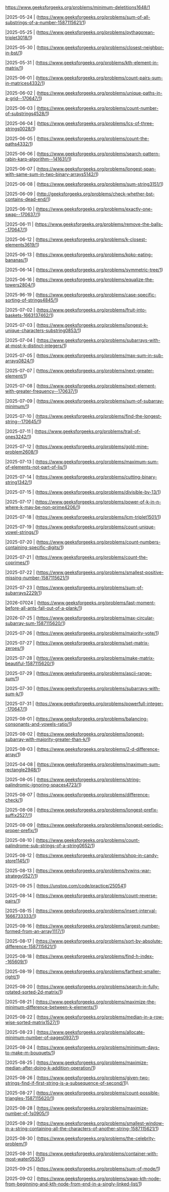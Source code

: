 https://www.geeksforgeeks.org/problems/minimum-deletitions1648/1

|2025-05-24 | (https://www.geeksforgeeks.org/problems/sum-of-all-substrings-of-a-number-1587115621/1)

|2025-05-25 | (https://www.geeksforgeeks.org/problems/pythagorean-triplet3018/1)

|2025-05-30 | (https://www.geeksforgeeks.org/problems/closest-neighbor-in-bst/1)

|2025-05-31 | (https://www.geeksforgeeks.org/problems/kth-element-in-matrix/1)

|2025-06-01 | (https://www.geeksforgeeks.org/problems/count-pairs-sum-in-matrices4332/1)

|2025-06-02 | (https://www.geeksforgeeks.org/problems/unique-paths-in-a-grid--170647/1)

|2025-06-03 | (https://www.geeksforgeeks.org/problems/count-number-of-substrings4528/1)

|2025-06-04 | (https://www.geeksforgeeks.org/problems/lcs-of-three-strings0028/1)

|2025-06-05 | (https://www.geeksforgeeks.org/problems/count-the-paths4332/1)

|2025-06-06 | (https://www.geeksforgeeks.org/problems/search-pattern-rabin-karp-algorithm--141631/1)

|2025-06-07 | (https://www.geeksforgeeks.org/problems/longest-span-with-same-sum-in-two-binary-arrays5142/1)

|2025-06-08 | (https://www.geeksforgeeks.org/problems/sum-string3151/1)

|2025-06-09 | (http://geeksforgeeks.org/problems/check-whether-bst-contains-dead-end/1)

|2025-06-10 | (https://www.geeksforgeeks.org/problems/exactly-one-swap--170637/1)

|2025-06-11 | (https://www.geeksforgeeks.org/problems/remove-the-balls--170647/1)

|2025-06-12 | (https://www.geeksforgeeks.org/problems/k-closest-elements3619/1)

|2025-06-13 | (https://www.geeksforgeeks.org/problems/koko-eating-bananas/1)

|2025-06-14 | (https://www.geeksforgeeks.org/problems/symmetric-tree/1)

|2025-06-16 | (https://www.geeksforgeeks.org/problems/equalize-the-towers2804/1)

|2025-96-19 | (https://www.geeksforgeeks.org/problems/case-specific-sorting-of-strings4845/1)

|2025-07-02 | (https://www.geeksforgeeks.org/problems/fruit-into-baskets-1663137462/1)

|2025-07-03 | (https://www.geeksforgeeks.org/problems/longest-k-unique-characters-substring0853/1)

|2025-07-04 | (https://www.geeksforgeeks.org/problems/subarrays-with-at-most-k-distinct-integers/1)

|2025-07-05 | (https://www.geeksforgeeks.org/problems/max-sum-in-sub-arrays0824/1)

|2025-07-07 | (https://www.geeksforgeeks.org/problems/next-greater-element/1)

|2025-07-08 | (https://www.geeksforgeeks.org/problems/next-element-with-greater-frequency--170637/1)

|2025-07-09 | (https://www.geeksforgeeks.org/problems/sum-of-subarray-minimum/1)

|2025-07-10 | (https://www.geeksforgeeks.org/problems/find-the-longest-string--170645/1)

|2025-07-11 | (https://www.geeksforgeeks.org/problems/trail-of-ones3242/1)

|2025-07-12 | (https://www.geeksforgeeks.org/problems/gold-mine-problem2608/1)

|2025-07-13 | (https://www.geeksforgeeks.org/problems/maximum-sum-of-elements-not-part-of-lis/1)

|2025-07-14 | (https://www.geeksforgeeks.org/problems/cutting-binary-string1342/1)

|2025-07-15  | (https://www.geeksforgeeks.org/problems/divisible-by-13/1)

|2025-07-17 | (https://www.geeksforgeeks.org/problems/power-of-k-in-n-where-k-may-be-non-prime4206/1)

|2025-07-18 | (https://www.geeksforgeeks.org/problems/lcm-triplet1501/1)

|2025-07-19 | (https://www.geeksforgeeks.org/problems/count-unique-vowel-strings/1)

|2025-07-20 | (https://www.geeksforgeeks.org/problems/count-numbers-containing-specific-digits/1)

|2025-07-21 | (https://www.geeksforgeeks.org/problems/count-the-coprimes/1)

|2025-07-22 | (https://www.geeksforgeeks.org/problems/smallest-positive-missing-number-1587115621/1)


|2025-07-23 | (https://www.geeksforgeeks.org/problems/sum-of-subarrays2229/1)

|2026-07024 | (https://www.geeksforgeeks.org/problems/last-moment-before-all-ants-fall-out-of-a-plank/1)

|2026-07-25 | (https://www.geeksforgeeks.org/problems/max-circular-subarray-sum-1587115620/1)

|2025-07-26 | (https://www.geeksforgeeks.org/problems/majority-vote/1)

|2025-07-27 | (https://www.geeksforgeeks.org/problems/set-matrix-zeroes/1)

|2025-07-28 | (https://www.geeksforgeeks.org/problems/make-matrix-beautiful-1587115620/1)

|2025-07-29 | (https://www.geeksforgeeks.org/problems/ascii-range-sum/1)

|2025-07-30 | (https://www.geeksforgeeks.org/problems/subarrays-with-sum-k/1)

|2025-07-31 | (https://www.geeksforgeeks.org/problems/powerfull-integer--170647/1)


|2025-08-01 | (https://www.geeksforgeeks.org/problems/balancing-consonants-and-vowels-ratio/1)

|2025-08-02 | (https://www.geeksforgeeks.org/problems/longest-subarray-with-majority-greater-than-k/1)

|2025-08-03 | (https://www.geeksforgeeks.org/problems/2-d-difference-array/1)

|2025-04-08 | (https://www.geeksforgeeks.org/problems/maximum-sum-rectangle2948/1)

|2025-08-05 | (https://www.geeksforgeeks.org/problems/string-palindromic-ignoring-spaces4723/1)

|2025-08-07 | (https://www.geeksforgeeks.org/problems/difference-check/1)

|2025-08-08 | (https://www.geeksforgeeks.org/problems/longest-prefix-suffix2527/1)

|2025-08-09 | (https://www.geeksforgeeks.org/problems/longest-periodic-proper-prefix/1)

|2025-08-10 | (https://www.geeksforgeeks.org/problems/count-palindrome-sub-strings-of-a-string0652/1)

|2025-08-12 | (https://www.geeksforgeeks.org/problems/shop-in-candy-store1145/1)

|2025-08-13 | (https://www.geeksforgeeks.org/problems/tywins-war-strategy0527/1)

|2025-08-25 | (https://unstop.com/code/practice/250541)

|2025-08-14 | (https://www.geeksforgeeks.org/problems/count-reverse-pairs/1)

|2025-08-15 | (https://www.geeksforgeeks.org/problems/insert-interval-1666733333/1)

|2025-08-16 | (https://www.geeksforgeeks.org/problems/largest-number-formed-from-an-array1117/1)

|2025-08-17 | (https://www.geeksforgeeks.org/problems/sort-by-absolute-difference-1587115621/1)

|2025-08-18 | (https://www.geeksforgeeks.org/problems/find-h-index--165609/1)

|2025-08-19 | (https://www.geeksforgeeks.org/problems/farthest-smaller-right/1)

|2025-08-20 | (https://www.geeksforgeeks.org/problems/search-in-fully-rotated-sorted-2d-matrix/1)

|2025-08-21 | (https://www.geeksforgeeks.org/problems/maximize-the-minimum-difference-between-k-elements/1)

|2025-08-22 | (https://www.geeksforgeeks.org/problems/median-in-a-row-wise-sorted-matrix1527/1)

|2025-08-23 | (https://www.geeksforgeeks.org/problems/allocate-minimum-number-of-pages0937/1)

|2025-08-24 | (https://www.geeksforgeeks.org/problems/minimum-days-to-make-m-bouquets/1)

|2025-08-25 | (https://www.geeksforgeeks.org/problems/maximize-median-after-doing-k-addition-operation/1)

|2025-08-26 | (https://www.geeksforgeeks.org/problems/given-two-strings-find-if-first-string-is-a-subsequence-of-second/1)\

|2025-08-27 | (https://www.geeksforgeeks.org/problems/count-possible-triangles-1587115620/1)

|2025-08-28 | (https://www.geeksforgeeks.org/problems/maximize-number-of-1s0905/1)

|2025-08-29  | (https://www.geeksforgeeks.org/problems/smallest-window-in-a-string-containing-all-the-characters-of-another-string-1587115621/1)

|2025-08-30 | (https://www.geeksforgeeks.org/problems/the-celebrity-problem/1)

|2025-08-31 | (https://www.geeksforgeeks.org/problems/container-with-most-water0535/1)

|2025-09-25 | (https://www.geeksforgeeks.org/problems/sum-of-mode/1)

|2025-09-02 | (https://www.geeksforgeeks.org/problems/swap-kth-node-from-beginning-and-kth-node-from-end-in-a-singly-linked-list/1)
